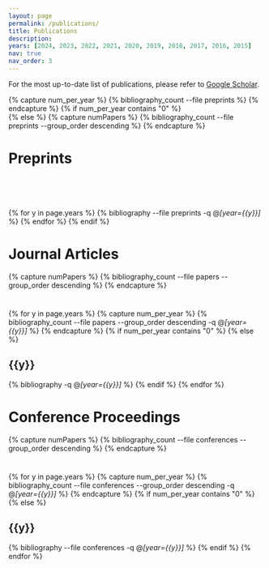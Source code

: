 ```yaml
---
layout: page
permalink: /publications/
title: Publications
description: 
years: [2024, 2023, 2022, 2021, 2020, 2019, 2018, 2017, 2016, 2015]
nav: true
nav_order: 3
---
```



<!-- _pages/publications.md -->
<div class="publications">
<p>For the most up-to-date list of publications, please refer to <a href="https://scholar.google.com/citations?user=2QsddMIAAAAJ&hl=en">Google Scholar</a>.</p>


{% capture num_per_year %}
{% bibliography_count --file preprints %}
{% endcapture %}
{% if num_per_year contains "0" %}  
{% else %}
    {% capture numPapers %}
    {% bibliography_count --file preprints --group_order descending %}
    {% endcapture %}
    <h1 class="publications">Preprints</h1>
    <h1 class="bibliography" style="counter-reset:bibitem {{numPapers|plus:1}}"></h1>
    <h2 class="year">&nbsp;</h2>
    {% for y in page.years %} 
      {% bibliography --file preprints -q @*[year={{y}}]* %}
    {% endfor %}
{% endif %}  


<h1 class="publications">Journal Articles</h1>
{% capture numPapers %}
{% bibliography_count --file papers --group_order descending %}
{% endcapture %}
<h1 class="bibliography" style="counter-reset:bibitem {{numPapers|plus:1}}"></h1>

{% for y in page.years %}
  {% capture num_per_year %}
  {% bibliography_count --file papers --group_order descending -q @*[year={{y}}]* %}
  {% endcapture %}
  {% if num_per_year contains "0" %}
  {% else %}
    <h2 class="year">{{y}}</h2>
    {% bibliography -q @*[year={{y}}]* %}
  {% endif %}
{% endfor %}


<h1 class="publications">Conference Proceedings</h1>
{% capture numPapers %}
{% bibliography_count --file conferences --group_order descending %}
{% endcapture %}
<h1 class="bibliography" style="counter-reset:bibitem {{numPapers|plus:1}}"></h1>

{% for y in page.years %}
  {% capture num_per_year %}
  {% bibliography_count --file conferences --group_order descending -q @*[year={{y}}]* %}
  {% endcapture %}
  {% if num_per_year contains "0" %}
  {% else %}
    <h2 class="year">{{y}}</h2>
    {% bibliography --file conferences -q @*[year={{y}}]* %}
  {% endif %}
{% endfor %}


</div>
